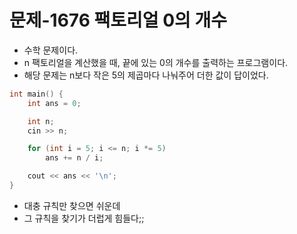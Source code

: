 # 문제-1676 팩토리얼 0의 개수

- 수학 문제이다.
- n 팩토리얼을 계산했을 때, 끝에 있는 0의 개수를 출력하는 프로그램이다.
- 해당 문제는 n보다 작은 5의 제곱마다 나눠주어 더한 값이 답이었다.
```C
int main() {
    int ans = 0;

    int n;
    cin >> n;

    for (int i = 5; i <= n; i *= 5)
        ans += n / i;

    cout << ans << '\n';
}
```

- 대충 규칙만 찾으면 쉬운데
- 그 규칙을 찾기가 더럽게 힘들다;;
